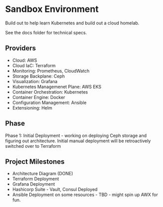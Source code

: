 # Sandbox Environment

Build out to help learn Kubernetes and build out a cloud homelab.

See the docs folder for technical specs.

## Providers
* Cloud: AWS 
* Cloud IaC: Terraform
* Monitoring: Prometheus, CloudWatch
* Storage Backplane: Ceph
* Visualization: Grafana
* Kubernetes Managemenet Plane: AWS EKS
* Container Orchestration: Kubernetes
* Container Engine: Docker
* Configuration Management: Ansible
* Extensioning: Helm


## Phase
Phase 1: Initial Deployment - working on deploying Ceph storage and figuring out architecture. Initial manual deployment will be retroactively switched over to Terraform

## Project Milestones
* Architecture Diagram (DONE)
* Terraform Deployment
* Grafana Deployment
* Hashicorp Suite - Vault, Consul Deployed
* Ansible Deployment on some resources - TBD - might spin up AWX for fun.


